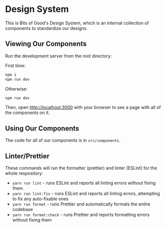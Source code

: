 # Design System
This is Bits of Good's Design System, which is an internal collection of components to standardize our designs.

## Viewing Our Components

Run the development server from the root directory:

First time:
```bash
npm i
npm run dev
```

Otherwise:
```bash
npm run dev
```

Then, open [http://localhost:3000](http://localhost:3000) with your browser to see a page with all of the components on it.

## Using Our Components

The code for all of our components is in `src/components`.

## Linter/Prettier

These commands will run the formatter (prettier) and linter (ESLint) for the whole respository:

- `yarn run lint` - runs ESLint and reports all linting errors without fixing them
- `yarn run lint:fix` - runs ESLint and reports all linting errors, attempting to fix any auto-fixable ones
- `yarn run format` - runs Prettier and automatically formats the entire codebase
- `yarn run format:check` - runs Prettier and reports formatting errors without fixing them
